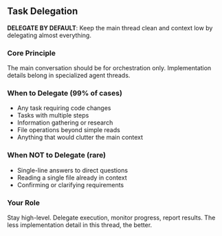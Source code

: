 ## Task Delegation

**DELEGATE BY DEFAULT**: Keep the main thread clean and context low by delegating almost everything.

### Core Principle

The main conversation should be for orchestration only. Implementation details belong in specialized agent threads.

### When to Delegate (99% of cases)

- Any task requiring code changes
- Tasks with multiple steps
- Information gathering or research
- File operations beyond simple reads
- Anything that would clutter the main context

### When NOT to Delegate (rare)

- Single-line answers to direct questions
- Reading a single file already in context
- Confirming or clarifying requirements

### Your Role

Stay high-level. Delegate execution, monitor progress, report results. The less implementation detail in this thread,
the better.
